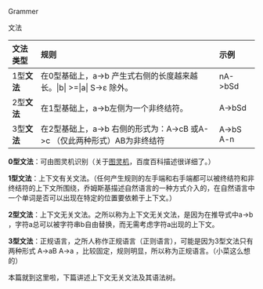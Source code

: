 Grammer

文法

| **文法类型** | 规则                                                         | 示例      |
| :----------- | :----------------------------------------------------------- | :-------- |
| 1型**文法**  | 在0型基础上，a->b 产生式右侧的长度越来越长。\|b\| >=\|a\| S->ε 除外。 | nA->bSd   |
| 2型**文法**  | 在1型基础上，a->b左侧为一个非终结符。                        | A->bSd    |
| 3型**文法**  | 在2型基础上，a->b 右侧的形式为：A->cB 或A->c （仅此两种形式）AB为非终结符 | A->bS A-n |

**0型文法**：可由图灵机识别（关于[图灵机](http://baike.baidu.com/view/117065.htm)，百度百科描述很详细了。）

**1型文法**：上下文有关文法。（任何产生规则的左手端和右手端都可以被终结符和非终结符的上下文所围绕，乔姆斯基描述自然语言的一种方式介入的，在自然语言中一个单词是否可以出现在特定的位置要依赖于上下文。）

**2型文法**：上下文无关文法。之所以称为上下文无关文法，是因为在推导式中a->b ，字符a总可以被字符串b自由替换，而无需考虑字符a出现的上下文。

**3型文法**：正规语言，之所人称作正规语言（正则语言），可能是因为3型文法只有两种形式 A->aB A->a ，比较固定，规则明显，所以称为正规语言。（小菜这么想的）

本篇就到这里啦，下篇讲述上下文无关文法及其语法树。